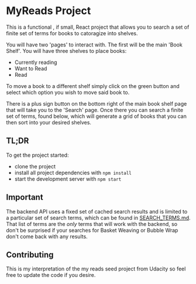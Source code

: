 # MyReads Project

This is a functional , if small, React project that allows you to search a set of finite set of terms for books to catoragize into shelves. 

You will have two 'pages' to interact with. The first will be the main 'Book Shelf'.
You will have three shelves to place books:
* Currently reading
* Want to Read
* Read

To move a book to a different shelf simply click on the green button and select which option you wish to move said book to.

There is a plus sign button on the bottom right of the main book shelf page that will take you to the 'Search' page.
Once there you can search a finite set of terms, found below, which will generate a grid of books that you can then sort into your desired shelves.

## TL;DR

To get the project started:

* clone the project
* install all project dependencies with `npm install`
* start the development server with `npm start`

## Important
The backend API uses a fixed set of cached search results and is limited to a particular set of search terms, which can be found in [SEARCH_TERMS.md](SEARCH_TERMS.md). That list of terms are the _only_ terms that will work with the backend, so don't be surprised if your searches for Basket Weaving or Bubble Wrap don't come back with any results.

## Contributing
 This is my interpretation of the my reads seed project from Udacity so feel free to update the code if you desire.
